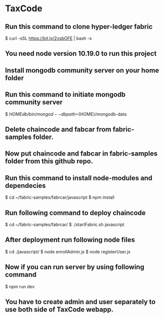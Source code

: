 # TaxCode
## Run this command to clone hyper-ledger fabric  
$ curl -sSL https://bit.ly/2ysbOFE | bash -s
## You need node version 10.19.0 to run this project
## Install mongodb community server on your home folder
## Run this command to initiate mongodb community server 
$ ${HOME}db/bin/mongod --dbpath=${HOME}/mongodb-data
## Delete chaincode and fabcar from fabric-samples folder.
## Now put chaincode and fabcar in fabric-samples folder from this github repo.
## Run this command to install node-modules and dependecies
$ cd ~/fabric-samples/fabrcar/javascript
$ npm install
## Run following command to deploy chaincode
$ cd ~/fabric-samples/fabrcar/
$ ./startFabric.sh javascript
## After deployment run following node files
$ cd ./javascript/
$ node enrollAdmin.js
$ node registerUser.js
## Now if you can run server by using following command
$ npm run dev
## You have to create admin and user separately to use both side of TaxCode webapp.
